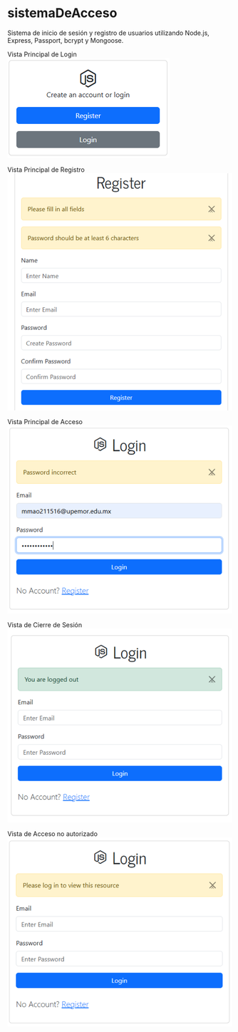 
# sistemaDeAcceso
Sistema de inicio de sesión y registro de usuarios utilizando Node.js, Express, Passport, bcrypt y Mongoose.

Vista Principal de Login
![Vista Principal](imagenes/imagen1.PNG)

Vista Principal de Registro
![Vista Registro](imagenes/imagen2.PNG)

Vista Principal de Acceso
![Vista Acceso](imagenes/imagen3.PNG)

Vista de Cierre de Sesión
![Vista Cierre](imagenes/imagen4.PNG)

Vista de Acceso no autorizado
![Vista autorizacion](imagenes/imagen5.PNG)
